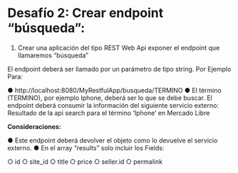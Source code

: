 # Desafío 2: Crear endpoint “**búsqueda**”:

1. Crear una aplicación del tipo REST Web Api exponer el endpoint que llamaremos
“búsqueda”

El endpoint deberá ser llamado por un parámetro de tipo string. Por Ejemplo Para:

● http://localhost:8080/MyRestfulApp/busqueda/TERMINO
● El término (TERMINO), por ejemplo Iphone, deberá ser lo que se debe buscar. El
endpoint deberá consumir la información del siguiente servicio externo: Resultado de
la api search para el término ‘Iphone’ en Mercado Libre

**Consideraciones:**

● Este endpoint deberá devolver el objeto como lo devuelve el servicio externo.
● En el array “results” solo incluir los Fields:

○ id
○ site_id
○ title
○ price
○ seller.id
○ permalink